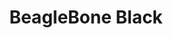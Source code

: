 ---
layout: device
title: BeagleBone Black

boardname: BeagleBone Black
releaseversion: v0.7
imagefile: syncloud-beagleboneblack-v0.7.img
boardpicture: board-beagleboneblack.png
boardsite: http://beagleboard.org/Products/BeagleBone+Black
storagetype: external USB
base-image-name: BeagleBoardUbuntu
base-image-url: http://elinux.org/BeagleBoardUbuntu
schema-picrute: schema-beagleboneblack-logo.png
---